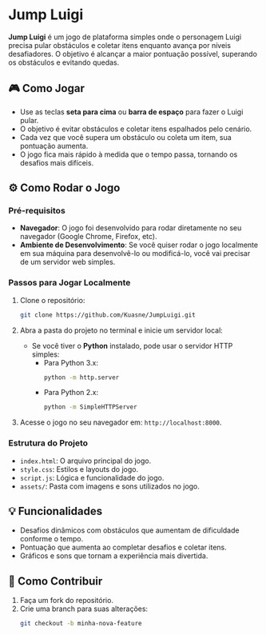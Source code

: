 # Jump Luigi

**Jump Luigi** é um jogo de plataforma simples onde o personagem Luigi precisa pular obstáculos e coletar itens enquanto avança por níveis desafiadores. O objetivo é alcançar a maior pontuação possível, superando os obstáculos e evitando quedas.

## 🎮 Como Jogar

- Use as teclas **seta para cima** ou **barra de espaço** para fazer o Luigi pular.
- O objetivo é evitar obstáculos e coletar itens espalhados pelo cenário.
- Cada vez que você supera um obstáculo ou coleta um item, sua pontuação aumenta.
- O jogo fica mais rápido à medida que o tempo passa, tornando os desafios mais difíceis.

## ⚙️ Como Rodar o Jogo

### Pré-requisitos

- **Navegador**: O jogo foi desenvolvido para rodar diretamente no seu navegador (Google Chrome, Firefox, etc).
- **Ambiente de Desenvolvimento**: Se você quiser rodar o jogo localmente em sua máquina para desenvolvê-lo ou modificá-lo, você vai precisar de um servidor web simples.

### Passos para Jogar Localmente

1. Clone o repositório:

   ```bash
   git clone https://github.com/Kuasne/JumpLuigi.git
   ```

2. Abra a pasta do projeto no terminal e inicie um servidor local:

   - Se você tiver o **Python** instalado, pode usar o servidor HTTP simples:
     - Para Python 3.x:
       ```bash
       python -m http.server
       ```
     - Para Python 2.x:
       ```bash
       python -m SimpleHTTPServer
       ```

3. Acesse o jogo no seu navegador em: `http://localhost:8000`.

### Estrutura do Projeto

- `index.html`: O arquivo principal do jogo.
- `style.css`: Estilos e layouts do jogo.
- `script.js`: Lógica e funcionalidade do jogo.
- `assets/`: Pasta com imagens e sons utilizados no jogo.

## 💡 Funcionalidades

- Desafios dinâmicos com obstáculos que aumentam de dificuldade conforme o tempo.
- Pontuação que aumenta ao completar desafios e coletar itens.
- Gráficos e sons que tornam a experiência mais divertida.

## 🚀 Como Contribuir

1. Faça um fork do repositório.
2. Crie uma branch para suas alterações:
   ```bash
   git checkout -b minha-nova-feature
   ```

